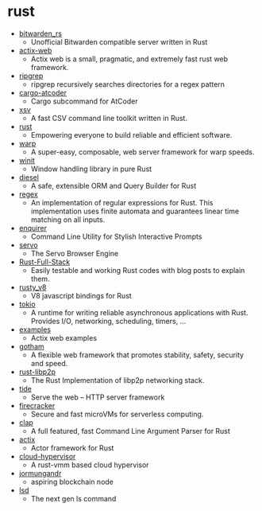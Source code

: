 # rust
- [bitwarden_rs](https://github.com/dani-garcia/bitwarden_rs)
  - Unofficial Bitwarden compatible server written in Rust
- [actix-web](https://github.com/actix/actix-web)
  - Actix web is a small, pragmatic, and extremely fast rust web framework.
- [ripgrep](https://github.com/BurntSushi/ripgrep)
  - ripgrep recursively searches directories for a regex pattern
- [cargo-atcoder](https://github.com/tanakh/cargo-atcoder)
  - Cargo subcommand for AtCoder
- [xsv](https://github.com/BurntSushi/xsv)
  - A fast CSV command line toolkit written in Rust.
- [rust](https://github.com/rust-lang/rust)
  - Empowering everyone to build reliable and efficient software.
- [warp](https://github.com/seanmonstar/warp)
  - A super-easy, composable, web server framework for warp speeds.
- [winit](https://github.com/rust-windowing/winit)
  - Window handling library in pure Rust
- [diesel](https://github.com/diesel-rs/diesel)
  - A safe, extensible ORM and Query Builder for Rust
- [regex](https://github.com/rust-lang/regex)
  - An implementation of regular expressions for Rust. This implementation uses finite automata and guarantees linear time matching on all inputs.
- [enquirer](https://github.com/termapps/enquirer)
  - Command Line Utility for Stylish Interactive Prompts
- [servo](https://github.com/servo/servo)
  - The Servo Browser Engine
- [Rust-Full-Stack](https://github.com/steadylearner/Rust-Full-Stack)
  - Easily testable and working Rust codes with blog posts to explain them.
- [rusty_v8](https://github.com/denoland/rusty_v8)
  - V8 javascript bindings for Rust
- [tokio](https://github.com/tokio-rs/tokio)
  - A runtime for writing reliable asynchronous applications with Rust. Provides I/O, networking, scheduling, timers, ...
- [examples](https://github.com/actix/examples)
  - Actix web examples
- [gotham](https://github.com/gotham-rs/gotham)
  - A flexible web framework that promotes stability, safety, security and speed.
- [rust-libp2p](https://github.com/libp2p/rust-libp2p)
  - The Rust Implementation of libp2p networking stack.
- [tide](https://github.com/http-rs/tide)
  - Serve the web – HTTP server framework
- [firecracker](https://github.com/firecracker-microvm/firecracker)
  - Secure and fast microVMs for serverless computing.
- [clap](https://github.com/clap-rs/clap)
  - A full featured, fast Command Line Argument Parser for Rust
- [actix](https://github.com/actix/actix)
  - Actor framework for Rust
- [cloud-hypervisor](https://github.com/cloud-hypervisor/cloud-hypervisor)
  - A rust-vmm based cloud hypervisor
- [jormungandr](https://github.com/input-output-hk/jormungandr)
  - aspiring blockchain node
- [lsd](https://github.com/Peltoche/lsd)
  - The next gen ls command
